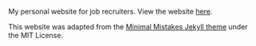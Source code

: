 My personal website for job recruiters. View the website [here](https://chrisfelt.github.io/).

This website was adapted from the [Minimal Mistakes Jekyll theme](https://github.com/mmistakes/minimal-mistakes) under the MIT License.